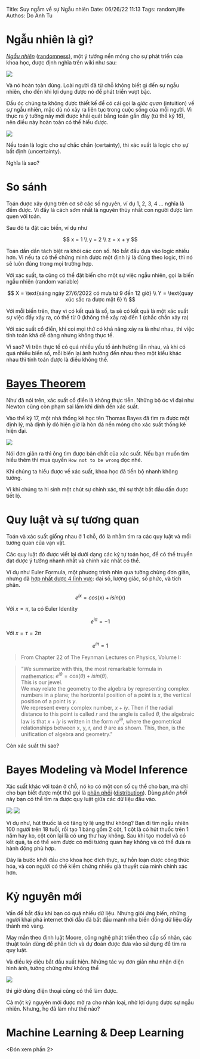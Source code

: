 Title: Suy ngẫm về sự Ngẫu nhiên
Date: 06/26/22 11:13
Tags: random,life
Authos: Do Anh Tu

# Ngẫu nhiên là gì?

<span class="red-underline">[_Ngẫu nhiên_](https://vi.m.wikipedia.org/wiki/Ng%E1%BA%ABu_nhi%C3%AAn)</span> ([randomness](https://en.m.wikipedia.org/wiki/Randomness)),
một ý tưởng nền móng cho sự phát triển của khoa học, được định nghĩa trên wiki như sau:

<img src="{static}/static/images/ngau-nhien.png" />

Và nó hoàn toàn đúng. Loài người đã từ chỗ không biết gì đến sự ngẫu nhiên, cho đến khi lợi dụng được nó để phát triển vượt bậc.

Đầu óc chúng ta không được thiết kế để có cái gọi là _giác quan_ (intuition) về sự ngẫu nhiên, mặc dù nó xảy ra liên tục trong cuộc sống của mỗi người.
Vì thực ra ý tưởng này mới được khái quát bằng toán gần đây (từ thế kỷ 16), nên điều này hoàn toàn có thể hiểu được.

<img src="{static}/static/images/randomness-history.png" />

Nếu toán là logic cho sự <span class="circle">chắc chắn</span> (certainty), thì xác xuất là logic cho sự <span class="circle">bất định</span> (uncertainty).

Nghĩa là sao?

# So sánh

Toán được xây dựng trên cơ sở các số nguyên, ví dụ 1, 2, 3, 4 ... nghĩa là đếm được. Vì đấy là cách sớm nhất là nguyên thủy nhất con người được làm quen với toán.

Sau đó ta đặt các biến, ví dụ như

$$
x = 1 \\
y = 2 \\
z = x + y
$$

Toán dần dần tách biệt ra khỏi các con số. Nó bắt đầu dựa vào logic nhiều hơn.
Vì nếu ta có thể chứng minh được một định lý là đúng theo logic, thì nó sẽ luôn đúng trong mọi trường hợp.

Với xác suất, ta cũng có thể đặt biến cho một sự việc ngẫu nhiên, gọi là biến ngẫu nhiên (random variable)

$$
X = \text{sáng ngày 27/6/2022 có mưa từ 9 đến 12 giờ} \\
Y = \text{quay xúc sắc ra được mặt 6} \\
$$

Với mỗi biến trên, thay vì có kết quả là số, ta sẽ có kết quả là một <span class="red-underline">xác suất</span> sự việc đấy xảy ra, có thể từ 0 (không thể xảy ra) đến 1 (chắc chắn xảy ra)

Với xác suất cổ điển, khi coi mọi thứ có khả năng xảy ra là như nhau, thì việc tính toán khá dễ dàng nhưng không thực tế.

Vì sao? Vì trên thực tế có quá nhiều yếu tố ảnh hưởng lẫn nhau, và khi có quá nhiều biến số, mỗi biến lại ảnh hưởng đến nhau theo một kiểu khác nhau thì tính toán được là điều không thể.

# [Bayes Theorem](https://www.yudkowsky.net/rational/bayes?repost3yearslater)

Như đã nói trên, xác suất cổ điển là không thực tiễn. Những bộ óc vĩ đại như Newton cũng còn phạm sai lầm khi dính đến xác suất.

Vào thế kỷ 17, một nhà thống kê học tên Thomas Bayes đã tìm ra được một định lý, mà định lý đó hiện giờ là hòn đá nền móng cho xác suất thống kê hiện đại.

<img src="{static}/static/images/bayes-theorem.png" />

Nói đơn giản ra thì ông tìm được bản chất của xác suất. Nếu bạn muốn tìm hiểu thêm thì mua quyển `How not to be wrong` đọc nhé.

Khi chúng ta hiểu được về xác suất, khoa học đã tiến bộ nhanh không tưởng.

Vì khi chúng ta hi sinh một chút sự chính xác, thì sự thật bắt đầu dần được tiết lộ.

# Quy luật và sự tương quan

Toán và xác suất giống nhau ở 1 chỗ, đó là nhằm tìm ra các quy luật và mối tương quan của vạn vật.

Các quy luật đó được viết lại dưới dạng các ký tự toán học, để có thể truyền đạt được ý tưởng nhanh nhất và chính xác nhất có thể.

Ví dụ như Euler Formula, một phương trình nhìn qua tưởng chừng đơn giản, nhưng đã [hợp nhất được 4 lĩnh vực](https://news.ycombinator.com/item?id=27392911): đại số, lượng giác, số phức, và tích phân.

$$
e^{ix} = cos(x) + i sin(x)
$$

Với $x=\pi$, ta có Euler Identity

$$
e^{i\pi} = -1
$$

Với $x=\tau=2\pi$

$$
e^{i\pi} = 1
$$

> From Chapter 22 of The Feynman Lectures on Physics, Volume I:

> "We summarize with this, the most remarkable formula in mathematics: $e^{i\theta} = cos(\theta) + i sin(\theta)$.  
> This is our jewel.  
> We may relate the geometry to the algebra by representing complex numbers in a plane; the horizontal position of a point is $x$, the vertical position of a point is $y$.  
> We represent every complex number, $x + iy$. Then if the radial distance to this point is called $r$ and the angle is called $\theta$, the algebraic law is that $x + iy$ is written in the form $r e^{i\theta}$, where the geometrical relationships between $\text{x, y, r, and }\theta$ are as shown. This, then, is the unification of algebra and geometry."

Còn xác suất thì sao?

# Bayes Modeling và Model Inference

Xác suất khác với toán ở chỗ, nó ko có một con số cụ thể cho bạn, mà chỉ cho bạn biết được một thứ gọi là <a class="red-underline" href="https://vi.m.wikipedia.org/wiki/Ph%C3%A2n_ph%E1%BB%91i_x%C3%A1c_su%E1%BA%A5t">phân phối</a> ([distribution](<https://en.m.wikipedia.org/wiki/Distribution_(mathematics)>)). Dùng _phân phối_ này bạn có thể tìm ra được quy luật giữa các dữ liệu đầu vào.

<img src="{static}/static/images/linear-example.png" />
<img src="{static}/static/images/distribution.png" />

Ví dụ như, hút thuốc lá có tăng tỷ lệ ung thư không? Bạn đi tìm <span class="circle">ngẫu nhiên</span> 100 người trên 18 tuổi, rồi tạo 1 bảng gồm 2 cột, 1 cột là có hút thuốc trên 1 năm hay ko, cột còn lại là có ung thư hay không. Sau khi tạo model và có kết quả, ta có thể xem được có mối tương quan hay không và có thể đưa ra hành động phù hợp.

Đây là bước khởi đầu cho khoa học đích thực, sự hỗn loạn được công thức hóa, và con người có thể kiểm chứng nhiều giả thuyết của mình chính xác hơn.

# Kỷ nguyên mới

Vấn đề bắt đầu khi bạn có quá nhiều dữ liệu. Nhưng giỏi ứng biến, những người khai phá internet thời đầu đã bắt đầu manh nha biến đống dữ liệu đấy thành mỏ vàng.

May mắn theo định luật Moore, công nghệ phát triển theo cấp số nhân, các thuật toán dùng để phân tích và dự đoán được đưa vào sử dụng để tìm ra quy luật.

Và điều kỳ diệu bắt đầu xuất hiện. Những tác vụ đơn giản như nhận diện hình ảnh, tưởng chừng như không thể

<img src="https://imgs.xkcd.com/comics/tasks_2x.png" />

thì giờ dùng điện thoại cũng có thể làm được.

Cả một kỷ nguyên mới được mở ra cho nhân loại, nhờ lợi dụng được sự ngẫu nhiên. Nhưng, họ đã làm như thế nào?

# Machine Learning & Deep Learning

<Đón xem phần 2>
